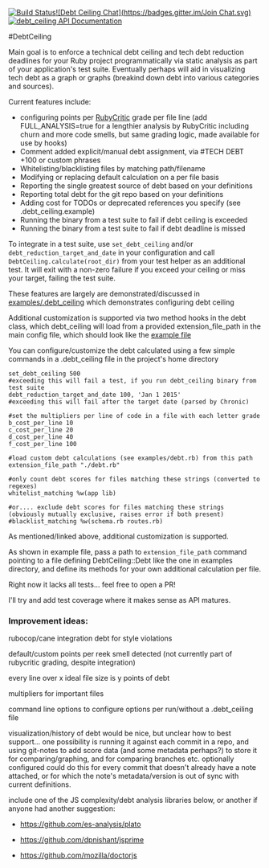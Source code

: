[![Build Status](https://travis-ci.org/bglusman/debt_ceiling.svg?branch=master)](https://travis-ci.org/bglusman/debt_ceiling)[![Debt Ceiling Chat](https://badges.gitter.im/Join Chat.svg)](https://gitter.im/bglusman/debt_ceiling) [![debt_ceiling API Documentation](https://www.omniref.com/ruby/gems/debt_ceiling.png)](https://www.omniref.com/ruby/gems/debt_ceiling)

#DebtCeiling

Main goal is to enforce a technical debt ceiling and tech debt reduction deadlines for your Ruby project programmatically via static analysis as part of your application's test suite.  Eventually perhaps will aid in visualizing tech debt as a graph or graphs (breakind down debt into various categories and sources).

Current features include:
* configuring points per [RubyCritic](https://github.com/whitesmith/rubycritic) grade per file line (add FULL_ANALYSIS=true for a lengthier analysis by RubyCritic including churn and more code smells, but same grading logic, made available for use by hooks)
* Comment added explicit/manual debt assignment, via #TECH DEBT +100 or custom phrases
* Whitelisting/blacklisting files by matching path/filename
* Modifying or replacing default calculation on a per file basis
* Reporting the single greatest source of debt based on your definitions
* Reporting total debt for the git repo based on your definitions
* Adding cost for TODOs or deprecated references you specify (see .debt_ceiling.example)
* Running the binary from a test suite to fail if debt ceiling is exceeded
* Running the binary from a test suite to fail if debt deadline is missed

To integrate in a test suite, use `set_debt_ceiling` and/or `debt_reduction_target_and_date` in your configuration and call `DebtCeiling.calculate(root_dir)` from your test helper as an additional test.  It will exit with a non-zero failure if you exceed your ceiling or miss your target, failing the test suite.

These features are largely are demonstrated/discussed in [examples/.debt_ceiling](https://github.com/bglusman/debt_ceiling/blob/master/examples/.debt_ceiling.example) which demonstrates configuring debt ceiling

Additional customization is supported via two method hooks in the debt class, which debt_ceiling will load from a provided extension_file_path in the main config file, which should look like the [example file](https://github.com/bglusman/debt_ceiling/blob/master/examples/debt.rb.example)

You can configure/customize the debt calculated using a few simple commands in a .debt_ceiling file in the project's home directory

```
set_debt_ceiling 500
#exceeding this will fail a test, if you run debt_ceiling binary from test suite
debt_reduction_target_and_date 100, 'Jan 1 2015'
#exceeding this will fail after the target date (parsed by Chronic)

#set the multipliers per line of code in a file with each letter grade
b_cost_per_line 10
c_cost_per_line 20
d_cost_per_line 40
f_cost_per_line 100

#load custom debt calculations (see examples/debt.rb) from this path
extension_file_path "./debt.rb"

#only count debt scores for files matching these strings (converted to regexes)
whitelist_matching %w(app lib)

#or.... exclude debt scores for files matching these strings (obviously mutually exclusive, raises error if both present)
#blacklist_matching %w(schema.rb routes.rb)
```

As mentioned/linked above, additional customization is supported.

As shown in example file, pass a path to `extension_file_path` command pointing to a file defining DebtCeiling::Debt like the one in examples directory, and define its methods for your own additional calculation per file.

Right now it lacks all tests...  feel free to open a PR!

I'll try and add test coverage where it makes sense as API matures.

### Improvement ideas:

rubocop/cane integration debt for style violations

default/custom points per reek smell detected (not currently part of rubycritic grading, despite integration)

every line over x ideal file size is y points of debt

multipliers for important files

command line options to configure options per run/without a .debt_ceiling file

visualization/history of debt would be nice, but unclear how to best support...  one possibility is running it against each commit in a repo, and using git-notes to add score data (and some metadata perhaps?) to store it for comparing/graphing, and for comparing branches etc. optionally configured could do this for every commit that doesn't already have a note attached, or for which the note's metadata/version is out of sync with current definitions.

include one of the JS complexity/debt analysis libraries below, or another if anyone had another suggestion:

* https://github.com/es-analysis/plato

* https://github.com/dpnishant/jsprime

* https://github.com/mozilla/doctorjs
